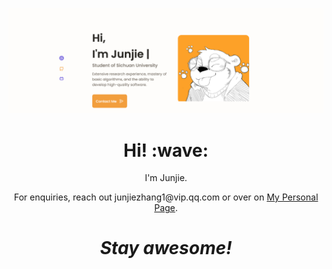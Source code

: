 [![Social banner for polakuma](https://github.com/PolaKuma/PolaKuma/raw/main/banner.png)](https://polabread.icu/)
<h1 align='center'> Hi! :wave:</h1>
<p align='center'>
I'm Junjie.
</p>
<p align='center'>For enquiries, reach out junjiezhang1@vip.qq.com or over on <a href="https://polabread.icu/">My Personal Page</a>.</p>

<h1 align='center'><i>Stay awesome!</i></h1>
